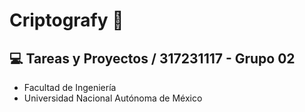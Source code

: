 # Criptografy 🔐
💻 Tareas y Proyectos / 317231117 - Grupo 02
---------------
- Facultad de Ingeniería 
- Universidad Nacional Autónoma de México 
